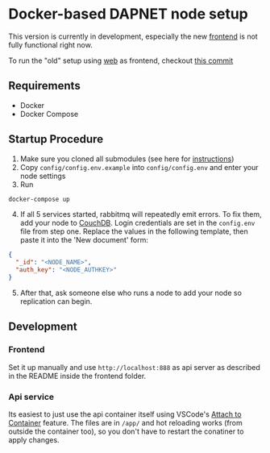 # Docker-based DAPNET node setup

This version is currently in development, especially the new [frontend](https://github.com/dapnet-core/frontend) is not fully functional right now.

To run the "old" setup using [web](https://github.com/dapnet-core/web/tree/vuetify) as frontend, checkout [this commit](https://github.com/dapnet-core/core/tree/af04eaedaf9bcd6439e8d05a289ffe30ea89f84c)
## Requirements

- Docker
- Docker Compose

## Startup Procedure

1. Make sure you cloned all submodules (see here for [instructions](https://stackoverflow.com/a/4438292))
2. Copy `config/config.env.example` into `config/config.env` and enter your node settings
3. Run

```bash
docker-compose up
```

4. If all 5 services started, rabbitmq will repeatedly emit errors. To fix them, add your node to [CouchDB](http://localhost:5984/_utils/#database/nodes/_new). Login credentials are set in the `config.env` file from step one. Replace the values in the following template, then paste it into the 'New document' form:

```JSON
{
  "_id": "<NODE_NAME>",
  "auth_key": "<NODE_AUTHKEY>"
}
```

5. After that, ask someone else who runs a node to add your node so replication can begin.

## Development
### Frontend
Set it up manually and use `http://localhost:888` as api server as described in the README inside the frontend folder.
### Api service
Its easiest to just use the api container itself using VSCode's [Attach to Container](https://code.visualstudio.com/docs/remote/attach-container) feature. The files are in `/app/` and hot reloading works (from outside the container too), so you don't have to restart the conatiner to apply changes.
